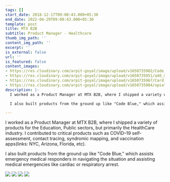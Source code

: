 ```yaml
---
tags: []
start_date: 2018-12-17T09:00:43.000+05:30
end_date: 2022-04-29T09:00:43.000+05:30
template: post
title: MTX B2B
subtitle: Product Manager - Healthcare
thumb_img_path: ''
content_img_path: ''
excerpt: ''
is_external: false
url: ''
is_featured: false
content_images:
- https://res.cloudinary.com/arpit-goyal/image/upload/v1650735902/Code_Blue_-_iPad_mbmvub.png
- https://res.cloudinary.com/arpit-goyal/image/upload/v1650735951/add_member_s3yrko.png
- https://res.cloudinary.com/arpit-goyal/image/upload/v1650735967/Card_page_cbglk1.png
- https://res.cloudinary.com/arpit-goyal/image/upload/v1650735984/opiate_fkyhwg.png
description: |-
  I worked as a Product Manager at MTX B2B, where I shipped a variety of products for the Education, Public sectors, but primarily the HealthCare industry. I contributed to critical products such as COVID–19 self-assessment, contact tracing, syndromic mapping, and vaccination apps(links: NYC, Arizona, Florida, etc).

  I also built products from the ground up like "Code Blue," which assists emergency medical responders in navigating the situation and assisting medical emergencies like cardiac or respiratory arrest.

---
```

I worked as a Product Manager at MTX B2B, where I shipped a variety of products for the Education, Public sectors, but primarily the HealthCare industry. I contributed to critical products such as COVID–19 self-assessment, contact tracing, syndromic mapping, and vaccination apps(links: NYC, Arizona, Florida, etc). 

I also built products from the ground up like "Code Blue," which assists emergency medical responders in navigating the situation and assisting medical emergencies like cardiac or respiratory arrest.

![](https://res.cloudinary.com/arpit-goyal/image/upload/v1650735902/Code_Blue_-_iPad_mbmvub.png)
![](https://res.cloudinary.com/arpit-goyal/image/upload/v1650735951/add_member_s3yrko.png)
![](https://res.cloudinary.com/arpit-goyal/image/upload/v1650735967/Card_page_cbglk1.png)
![](https://res.cloudinary.com/arpit-goyal/image/upload/v1650735984/opiate_fkyhwg.png)